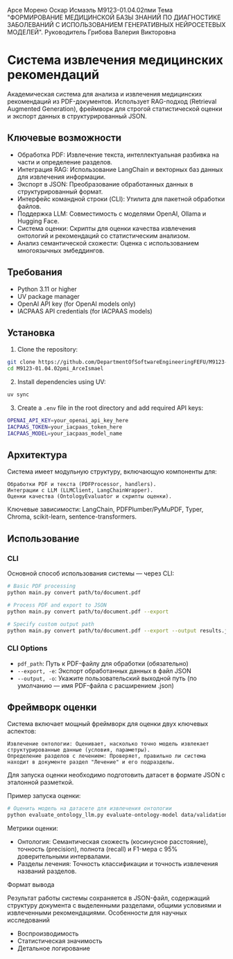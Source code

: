 Арсе Морено Оскар Исмаэль М9123-01.04.02пми
Тема "ФОРМИРОВАНИЕ МЕДИЦИНСКОЙ БАЗЫ ЗНАНИЙ ПО ДИАГНОСТИКЕ ЗАБОЛЕВАНИЙ С ИСПОЛЬЗОВАНИЕМ ГЕНЕРАТИВНЫХ НЕЙРОСЕТЕВЫХ МОДЕЛЕЙ".
Руководитель Грибова Валерия Викторовна

# Система извлечения медицинских рекомендаций

Академическая система для анализа и извлечения медицинских рекомендаций из PDF-документов. Использует RAG-подход (Retrieval Augmented Generation), фреймворк для строгой статистической оценки и экспорт данных в структурированный JSON.


## Ключевые возможности

- Обработка PDF: Извлечение текста, интеллектуальная разбивка на части и определение разделов.
- Интеграция RAG: Использование LangChain и векторных баз данных для извлечения информации.
- Экспорт в JSON: Преобразование обработанных данных в структурированный формат.
- Интерфейс командной строки (CLI): Утилита для пакетной обработки файлов.
- Поддержка LLM: Совместимость с моделями OpenAI, Ollama и Hugging Face.
- Система оценки: Скрипты для оценки качества извлечения онтологий и рекомендаций со статистическим анализом.
- Анализ семантической схожести: Оценка с использованием многоязычных эмбеддингов.

## Требования

- Python 3.11 or higher
- UV package manager
- OpenAI API key (for OpenAI models only)
- IACPAAS API credentials (for IACPAAS models)

## Установка

1. Clone the repository:

```bash
git clone https://github.com/DepartmentOfSoftwareEngineeringFEFU/M9123-01.04.02pmi_ArceIsmael
cd M9123-01.04.02pmi_ArceIsmael
```

2. Install dependencies using UV:

```bash
uv sync
```

3. Create a `.env` file in the root directory and add required API keys:

```bash
OPENAI_API_KEY=your_openai_api_key_here
IACPAAS_TOKEN=your_iacpaas_token_here
IACPAAS_MODEL=your_iacpaas_model_name
```

## Архитектура

Система имеет модульную структуру, включающую компоненты для:

    Обработки PDF и текста (PDFProcessor, handlers).
    Интеграции с LLM (LLMClient, LangChainWrapper).
    Оценки качества (OntologyEvaluator и скрипты оценки).

Ключевые зависимости: LangChain, PDFPlumber/PyMuPDF, Typer, Chroma, scikit-learn, sentence-transformers.

## Использование

### CLI

Основной способ использования системы — через CLI:

```bash
# Basic PDF processing
python main.py convert path/to/document.pdf

# Process PDF and export to JSON
python main.py convert path/to/document.pdf --export

# Specify custom output path
python main.py convert path/to/document.pdf --export --output results.json
```

### CLI Options

- `pdf_path`: Путь к PDF-файлу для обработки (обязательно)
- `--export, -e`: Экспорт обработанных данных в файл JSON
- `--output, -o`: Укажите пользовательский выходной путь (по умолчанию — имя PDF-файла с расширением .json)


## Фреймворк оценки

Система включает мощный фреймворк для оценки двух ключевых аспектов:

    Извлечение онтологии: Оценивает, насколько точно модель извлекает структурированные данные (условия, параметры).
    Определение разделов с лечением: Проверяет, правильно ли система находит в документе раздел "Лечение" и его подразделы.

Для запуска оценки необходимо подготовить датасет в формате JSON с эталонной разметкой.

Пример запуска оценки:
```bash
# Оценить модель на датасете для извлечения онтологии
python evaluate_ontology_llm.py evaluate-ontology-model data/validation_50.json
```

Метрики оценки:

- Онтология: Семантическая схожесть (косинусное расстояние), точность (precision), полнота (recall) и F1-мера с 95% доверительными интервалами.
- Разделы лечения: Точность классификации и точность извлечения названий разделов.

Формат вывода

Результат работы системы сохраняется в JSON-файл, содержащий структуру документа с выделенными разделами, общими условиями и извлеченными рекомендациями.
Особенности для научных исследований

- Воспроизводимость
- Статистическая значимость
- Детальное логирование
